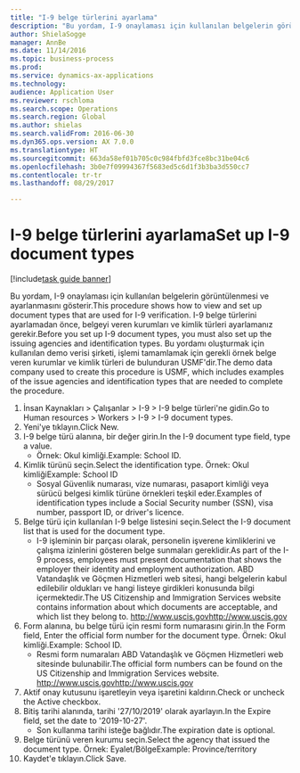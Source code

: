 ```yaml
--- 
title: "I-9 belge türlerini ayarlama"
description: "Bu yordam, I-9 onaylaması için kullanılan belgelerin görüntülenmesi ve ayarlanmasını gösterir."
author: ShielaSogge
manager: AnnBe
ms.date: 11/14/2016
ms.topic: business-process
ms.prod: 
ms.service: dynamics-ax-applications
ms.technology: 
audience: Application User
ms.reviewer: rschloma
ms.search.scope: Operations
ms.search.region: Global
ms.author: shielas
ms.search.validFrom: 2016-06-30
ms.dyn365.ops.version: AX 7.0.0
ms.translationtype: HT
ms.sourcegitcommit: 663da58ef01b705c0c984fbfd3fce8bc31be04c6
ms.openlocfilehash: 3b0e7f09994367f5683ed5c6d1f3b3ba3d550cc7
ms.contentlocale: tr-tr
ms.lasthandoff: 08/29/2017

---
```

# <a name="set-up-i-9-document-types"></a><span data-ttu-id="b376c-103">I-9 belge türlerini ayarlama</span><span class="sxs-lookup"><span data-stu-id="b376c-103">Set up I-9 document types</span></span>

[!include[task guide banner](../../../includes/task-guide-banner.md)]

<span data-ttu-id="b376c-104">Bu yordam, I-9 onaylaması için kullanılan belgelerin görüntülenmesi ve ayarlanmasını gösterir.</span><span class="sxs-lookup"><span data-stu-id="b376c-104">This procedure shows how to view and set up document types that are used for I-9 verification.</span></span> <span data-ttu-id="b376c-105">I-9 belge türlerini ayarlamadan önce, belgeyi veren kurumları ve kimlik türleri ayarlamanız gerekir.</span><span class="sxs-lookup"><span data-stu-id="b376c-105">Before you set up I-9 document types, you must also set up the issuing agencies and identification types.</span></span> <span data-ttu-id="b376c-106">Bu yordamı oluşturmak için kullanılan demo verisi şirketi, işlemi tamamlamak için gerekli örnek belge veren kurumlar ve kimlik türleri de bulunduran USMF'dir.</span><span class="sxs-lookup"><span data-stu-id="b376c-106">The demo data company used to create this procedure is USMF, which includes examples of the issue agencies and identification types that are needed to complete the procedure.</span></span>

1. <span data-ttu-id="b376c-107">İnsan Kaynakları > Çalışanlar > I-9 > I-9 belge türleri'ne gidin.</span><span class="sxs-lookup"><span data-stu-id="b376c-107">Go to Human resources > Workers > I-9 > I-9 document types.</span></span>
2. <span data-ttu-id="b376c-108">Yeni'ye tıklayın.</span><span class="sxs-lookup"><span data-stu-id="b376c-108">Click New.</span></span>
3. <span data-ttu-id="b376c-109">I-9 belge türü alanına, bir değer girin.</span><span class="sxs-lookup"><span data-stu-id="b376c-109">In the I-9 document type field, type a value.</span></span>
    * <span data-ttu-id="b376c-110">Örnek: Okul kimliği.</span><span class="sxs-lookup"><span data-stu-id="b376c-110">Example: School ID.</span></span>  
4. <span data-ttu-id="b376c-111">Kimlik türünü seçin.</span><span class="sxs-lookup"><span data-stu-id="b376c-111">Select the identification type.</span></span>  <span data-ttu-id="b376c-112">Örnek:  Okul kimliği</span><span class="sxs-lookup"><span data-stu-id="b376c-112">Example:  School ID</span></span>
    * <span data-ttu-id="b376c-113">Sosyal Güvenlik numarası, vize numarası, pasaport kimliği veya sürücü belgesi kimlik türüne örnekleri teşkil eder.</span><span class="sxs-lookup"><span data-stu-id="b376c-113">Examples of identification types include a Social Security number (SSN), visa number, passport ID, or driver's licence.</span></span>  
5. <span data-ttu-id="b376c-114">Belge türü için kullanılan I-9 belge listesini seçin.</span><span class="sxs-lookup"><span data-stu-id="b376c-114">Select the I-9 document list that is used for the document type.</span></span>
    * <span data-ttu-id="b376c-115">I-9 işleminin bir parçası olarak, personelin işverene kimliklerini ve çalışma izinlerini gösteren belge sunmaları gereklidir.</span><span class="sxs-lookup"><span data-stu-id="b376c-115">As part of the I-9 process, employees must present documentation that shows the employer their identity and employment authorization.</span></span> <span data-ttu-id="b376c-116">ABD Vatandaşlık ve Göçmen Hizmetleri web sitesi, hangi belgelerin kabul edilebilir oldukları ve hangi listeye girdikleri konusunda bilgi içermektedir.</span><span class="sxs-lookup"><span data-stu-id="b376c-116">The US Citizenship and Immigration Services website contains information about which documents are acceptable, and which list they belong to.</span></span>  <span data-ttu-id="b376c-117">http://www.uscis.gov</span><span class="sxs-lookup"><span data-stu-id="b376c-117">http://www.uscis.gov</span></span>  
6. <span data-ttu-id="b376c-118">Form alanına, bu belge türü için resmi form numarasını girin.</span><span class="sxs-lookup"><span data-stu-id="b376c-118">In the Form field, Enter the official form number for the document type.</span></span> <span data-ttu-id="b376c-119">Örnek: Okul kimliği.</span><span class="sxs-lookup"><span data-stu-id="b376c-119">Example: School ID.</span></span>
    * <span data-ttu-id="b376c-120">Resmi form numaraları ABD Vatandaşlık ve Göçmen Hizmetleri web sitesinde bulunabilir.</span><span class="sxs-lookup"><span data-stu-id="b376c-120">The official form numbers can be found on the US Citizenship and Immigration Services website.</span></span>  <span data-ttu-id="b376c-121">http://www.uscis.gov</span><span class="sxs-lookup"><span data-stu-id="b376c-121">http://www.uscis.gov</span></span>  
7. <span data-ttu-id="b376c-122">Aktif onay kutusunu işaretleyin veya işaretini kaldırın.</span><span class="sxs-lookup"><span data-stu-id="b376c-122">Check or uncheck the Active checkbox.</span></span>
8. <span data-ttu-id="b376c-123">Bitiş tarihi alanında, tarihi '27/10/2019' olarak ayarlayın.</span><span class="sxs-lookup"><span data-stu-id="b376c-123">In the Expire field, set the date to '2019-10-27'.</span></span>
    * <span data-ttu-id="b376c-124">Son kullanma tarihi isteğe bağlıdır.</span><span class="sxs-lookup"><span data-stu-id="b376c-124">The expiration date is optional.</span></span>  
9. <span data-ttu-id="b376c-125">Belge türünü veren kurumu seçin.</span><span class="sxs-lookup"><span data-stu-id="b376c-125">Select the agency that issued the document type.</span></span> <span data-ttu-id="b376c-126">Örnek: Eyalet/Bölge</span><span class="sxs-lookup"><span data-stu-id="b376c-126">Example: Province/territory</span></span>
10. <span data-ttu-id="b376c-127">Kaydet'e tıklayın.</span><span class="sxs-lookup"><span data-stu-id="b376c-127">Click Save.</span></span>


